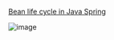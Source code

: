 [Bean life cycle in Java Spring
](https://www.geeksforgeeks.org/bean-life-cycle-in-java-spring/)

![image](https://user-images.githubusercontent.com/114462413/202886832-29d03e34-8485-4eee-aea7-ecdde4704838.png)


